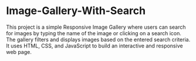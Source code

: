 # Image-Gallery-With-Search
This project is a simple Responsive Image Gallery where users can search for images by typing the name of the image or clicking on a search icon. The gallery filters and displays images based on the entered search criteria. It uses HTML, CSS, and JavaScript to build an interactive and responsive web page.
